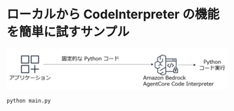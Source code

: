 # ローカルから CodeInterpreter の機能を簡単に試すサンプル

![interpreter1](images/code-interpreter1.png)

```
python main.py
```
